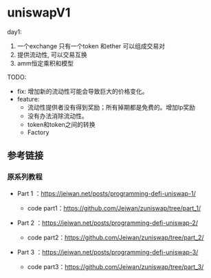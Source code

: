 # uniswapV1
day1:
1. 一个exchange 只有一个token 和ether 可以组成交易对
2. 提供流动性, 可以交易互换
3. amm恒定乘积和模型


TODO:
- fix: 增加新的流动性可能会导致巨大的价格变化。
- feature: 
	- 流动性提供者没有得到奖励；所有掉期都是免费的。增加lp奖励
	- 没有办法消除流动性。
	- token和token之间的转换
	- Factory

## 参考链接

### 原系列教程

- Part 1 ：<https://jeiwan.net/posts/programming-defi-uniswap-1/>

  - code part1：<https://github.com/Jeiwan/zuniswap/tree/part_1/>

- Part 2 ：<https://jeiwan.net/posts/programming-defi-uniswap-2/>

  - code part2：https://github.com/Jeiwan/zuniswap/tree/part_2/

- Part 3 ：<https://jeiwan.net/posts/programming-defi-uniswap-3/>

  - code part3：https://github.com/Jeiwan/zuniswap/tree/part_3/
